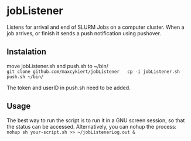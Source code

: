 # jobListener
Listens for arrival and end of SLURM Jobs on a computer cluster.
When a job arrives, or finish it sends a push notification using pushover.

## Instalation
move jobListener.sh and push.sh to ~/bin/  
`git clone github.com/maxcykiert/jobListener  
cp -i jobListener.sh push.sh ~/bin/  
`

The token and userID in push.sh need to be added.

## Usage
The best way to run the script is to run it in a GNU screen session, so that the status can be accessed.
Alternatively, you can nohup the process:  
`nohup sh your-script.sh >> ~/jobListenerLog.out &`
